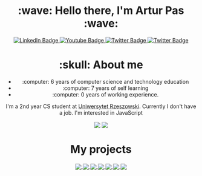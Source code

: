 <h1 align="center">:wave: Hello there, I'm Artur Pas :wave:</h1>
<div align="center">
  <a href="your-linkedin-URL">
    <img src="https://img.shields.io/badge/Portfolio-202c59?style=for-the-badge&logo=About.me&logoColor=white" alt="LinkedIn Badge"/>
  </a>
  <a href="your-youtube-URL">
    <img src="https://img.shields.io/badge/LinkedIn-0077B5?style=for-the-badge&logo=linkedin&logoColor=white" alt="Youtube Badge"/>
  </a>
  <a href="your-twitter-URL">
    <img src="https://img.shields.io/badge/Codepen-000000?style=for-the-badge&logo=codepen&logoColor=white" alt="Twitter Badge"/>
  </a>
  <a href="your-twitter-URL">
    <img src="https://img.shields.io/badge/Spoj-337AB7?style=for-the-badge&logo=C&logoColor=white" alt="Twitter Badge"/>
  </a>
</div>


<h1 align="center">:skull: About me</h1>
<div align="center">
  <ul>
    <li>:computer: 6 years of computer science and technology education</li>
    <li>:computer: 7 years of self learning </li>
    <li>:computer: 0 years of working experience. </li>
  </ul>
  <p align="center">
    I'm a 2nd year CS student at <a href="https://www.ur.edu.pl/kolegia/kolegium-nauk-przyrodniczych/student/kierunki/informatyka">Uniwersytet Rzeszowski</a>. Currently I don't have a job. I'm interested in JavaScript
  <p>
    <img align="center" src="https://github-readme-stats.vercel.app/api?username=Pasek108&include_all_commits=true&show_icons=true&theme=radical&hide=contribs," />
  <img align="center" src="https://github-readme-stats.vercel.app/api/top-langs/?username=Pasek108&layout=compact&show_icons=true&theme=radical&langs_count=6" />
    
</div>

<h1 align="center">My projects</h1>
<div align="center">
  <a href="https://github.com/anuraghazra/github-readme-stats">
    <img align="center" src="https://github-readme-stats.vercel.app/api/pin/?username=Pasek108&repo=ConnectGame&theme=radical" />
  </a>
  <a href="https://github.com/anuraghazra/convoychat">
    <img align="center" src="https://github-readme-stats.vercel.app/api/pin/?username=Pasek108&repo=ArturPasCV&theme=radical" />
  </a>
  <a href="https://github.com/anuraghazra/convoychat">
    <img align="center" src="https://github-readme-stats.vercel.app/api/pin/?username=Pasek108&repo=DeerKiller&theme=radical" />
  </a>
  <a href="https://github.com/anuraghazra/github-readme-stats">
    <img align="center" src="https://github-readme-stats.vercel.app/api/pin/?username=Pasek108&repo=BeFunge93Interpreter&theme=radical" />
  </a>
  <a href="https://github.com/anuraghazra/convoychat">
    <img align="center" src="https://github-readme-stats.vercel.app/api/pin/?username=Pasek108&repo=Weather&theme=radical" />
  </a>
  <a href="https://github.com/anuraghazra/github-readme-stats">
    <img align="center" src="https://github-readme-stats.vercel.app/api/pin/?username=Pasek108&repo=RockPaperScissors&theme=radical" />
  </a>
  <a href="https://github.com/anuraghazra/convoychat">
    <img align="center" src="https://github-readme-stats.vercel.app/api/pin/?username=Pasek108&repo=WhereInTheWorld&theme=radical" />
  </a>
</div>


